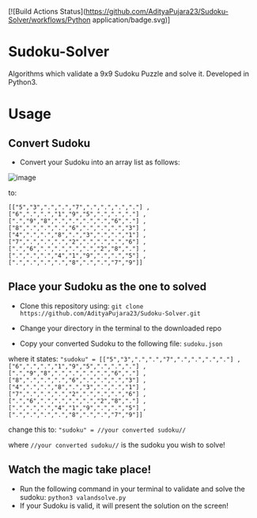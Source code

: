[![Build Actions Status](https://github.com/AdityaPujara23/Sudoku-Solver/workflows/Python application/badge.svg)]

# Sudoku-Solver
Algorithms which validate a 9x9 Sudoku Puzzle and solve it. Developed in Python3.

# Usage
## Convert Sudoku
* Convert your Sudoku into an array list as follows:

![image](https://upload.wikimedia.org/wikipedia/commons/thumb/f/ff/Sudoku-by-L2G-20050714.svg/250px-Sudoku-by-L2G-20050714.svg.png)

to:

``[["5","3",".",".","7",".",".",".","."]
,["6",".",".","1","9","5",".",".","."]
,[".","9","8",".",".",".",".","6","."]
,["8",".",".",".","6",".",".",".","3"]
,["4",".",".","8",".","3",".",".","1"]
,["7",".",".",".","2",".",".",".","6"]
,[".","6",".",".",".",".","2","8","."]
,[".",".",".","4","1","9",".",".","5"]
,[".",".",".",".","8",".",".","7","9"]]``

## Place your Sudoku as the one to solved
* Clone this repository using:
``git clone https://github.com/AdityaPujara23/Sudoku-Solver.git``

* Change your directory in the terminal to the downloaded repo

* Copy your converted Sudoku to the following file:
``sudoku.json``

where it states:
``"sudoku" = [["5","3",".",".","7",".",".",".","."] ,["6",".",".","1","9","5",".",".","."] ,[".","9","8",".",".",".",".","6","."] ,["8",".",".",".","6",".",".",".","3"] ,["4",".",".","8",".","3",".",".","1"] ,["7",".",".",".","2",".",".",".","6"] ,[".","6",".",".",".",".","2","8","."] ,[".",".",".","4","1","9",".",".","5"] ,[".",".",".",".","8",".",".","7","9"]]``

change this to:
``"sudoku" = //your converted sudoku//``

where ``//your converted sudoku//`` is the sudoku you wish to solve!

## Watch the magic take place!
* Run the following command in your terminal to validate and solve the sudoku:
```python3 valandsolve.py```
* If your Sudoku is valid, it will present the solution on the screen!
